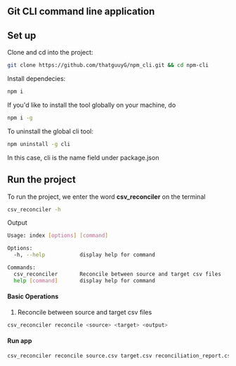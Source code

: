 ## Git CLI command line application



## Set up

Clone and cd into the project:

```bash
git clone https://github.com/thatguuyG/npm_cli.git && cd npm-cli

```

Install dependecies:

```bash
npm i
```

If you'd like to install the tool globally on your machine, do

```bash
npm i -g
```

To uninstall the global cli tool:

```bash
npm uninstall -g cli
```

In this case, cli is the name field under package.json


## Run the project

To run the project, we enter the word **csv_reconciler** on the terminal

```bash
csv_reconciler -h
```

Output 
```bash
Usage: index [options] [command]

Options:
  -h, --help           display help for command

Commands:
  csv_reconciler       Reconcile between source and target csv files   
  help [command]       display help for command
```

#### Basic Operations

1. Reconcile between source and target csv files 
```bash
csv_reconciler reconcile <source> <target> <output>
```

#### Run app 
```bash
csv_reconciler reconcile source.csv target.csv reconciliation_report.csv
```
